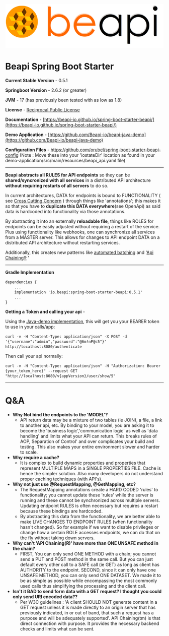 ![alt text](https://github.com/orubel/logos/blob/master/beapi_logo_large.png)
# Beapi Spring Boot Starter

**Current Stable Version** - 0.5.1

**Springboot Version** - 2.6.2 (or greater)

**JVM** - 17 (has previously been tested with as low as 1.8)

**License** - [Reciprocal Public License](https://en.wikipedia.org/wiki/Reciprocal_Public_License)

**Documentation** - [https://beapi-io.github.io/spring-boot-starter-beapi/](https://beapi-io.github.io/spring-boot-starter-beapi/)

**Demo Application** - [https://github.com/Beapi-io/beapi-java-demo](https://github.com/Beapi-io/beapi-java-demo)

**Configuration Files** - https://github.com/orubel/spring-boot-starter-beapi-config (Note : Move these into your 'iostateDir' location as found in your demo-application/src/main/resources/beapi_api.yaml file)

---

**Beapi abstracts all RULES for API endpoints** so they can be **shared/syncronized with all services** in a distributed API architecture **without requiring restarts of all servers** to do so.

In current architectures, DATA for endpoints is bound to FUNCTIONALITY ( see [Cross Cutting Concern](https://en.wikipedia.org/wiki/Cross-cutting_concern) ) through things like 'annotations'; this makes it so that you have to **duplicate this DATA everywhere**(see OpenApi) as said data is hardcoded into functionality via those annotations.

By abstracting it into an externally **reloadable file**, things like ROLES for endpoints can be easily adjusted without requiring a restart of the service. Plus using functionality like webhooks, one can synchronize all services from a MASTER server. This allows for changes to API endpoint DATA on a distributed API architecture without restarting services.

Additionally, this creates new patterns like [automated batching](https://beapi-io.github.io/spring-boot-starter-beapi/advanced.html#section-1) and '[Api Chaining&reg;](https://beapi-io.github.io/spring-boot-starter-beapi/advanced.html#section-3) '

---

**Gradle Implementation**
```
dependencies {
    ...
    implementation 'io.beapi:spring-boot-starter-beapi:0.5.1'
    ...
}
 ```

**Getting a Token and calling your api** - 

Using the [Java-demo implementation](https://github.com/Beapi-io/beapi-java-demo), this will get you your BEARER token to use in your calls/app:
```
curl -v -H "Content-Type: application/json" -X POST -d '{"username":"admin","password":"@6m!nP@s5"}' http://localhost:8080/authenticate
```

Then call your api normally:
```
curl -v -H "Content-Type: application/json" -H "Authorization: Bearer {your_token_here}" --request GET "http://localhost:8080/v{appVersion}/user/show/5"
```
---

# Q&A
- **Why Not bind the endpoints to the 'MODEL'?**
    - API return data may be a mixture of two tables (ie JOIN), a file, a link to another api, etc. By binding to your model, you are asking it to become the 'business logic','communication logic' as well as 'data handling' and limits what your API can return. This breaks rules of AOP, Separation of Control' and over complicates your build and testing. This also makes your entire environment slower and harder to scale.
- **Why require a cache?**
    - It is complex to build dynamic properties and properties that represent MULTIPLE MAPS in a SINGLE PROPERTIES FILE. Cache is hence the simpler solution. Also many developers do not understand proper caching techniques (with API's).
- **Why not just use @RequestMapping, @GetMapping, etc?**
    - The RequestMapping annotations create a HARD CODED 'rules' to functionality; you cannot update these 'rules' while the server is running and these cannot be synchronized across multiple servers. Updating endpoint RULES is often necessary but requires a restart because these bindings are hardcoded. 
    - By abstracting this data from the functionality, we are better able to make LIVE CHANGES TO ENDPOINT RULES (when functionality hasn't changed). So for example if we want to disable privileges or change how a certain ROLE accesses endpoints, we can do that on the fly without taking down servers.
- **Why can't 'API Chaining(R)' have more than ONE UNSAFE method in the chain?**
    - FIRST, You can only send ONE METHOD with a chain; you cannot send a PUT and POST method in the same call. But you can just default every other call to a SAFE call (ie GET) as long as client has AUTHORITY to the endpoint. SECOND, since it can only have one UNSAFE METHOD, you can only send ONE DATASET. We made it to be as simple as possible while encompassing the most commonly used calls thus simplifying the processing and the client call.
- **Isn't it BAD to send form data with a GET request? I thought you could only send URI encoded data??**
    - Per W3C guidelines : 'A client SHOULD NOT generate content in a GET request unless it is made directly to an origin server that has previously indicated, in or out of band, that such a request has a purpose and will be adequately supported'. API Chaining(tm) is that direct connection with purpose. It provides the necessary backend checks and limits what can be sent.

   

